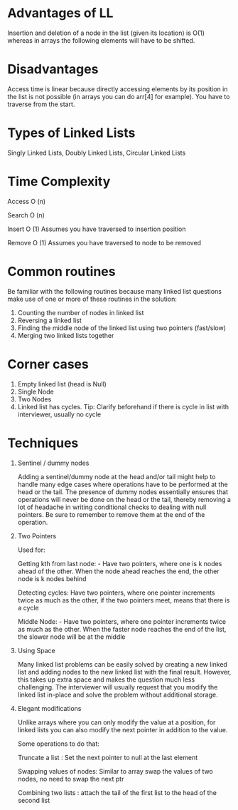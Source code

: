 
 # Advantages of LL

Insertion and deletion of a node in the list (given its location) is O(1) whereas in arrays the following elements will have to be shifted.

# Disadvantages

Access time is linear because directly accessing elements by its position in the list is not possible (in arrays you can do arr[4] for example). You have to traverse from the start.
  
# Types of Linked Lists

Singly Linked Lists,
Doubly Linked Lists,
Circular Linked Lists


# Time Complexity

Access O (n)

Search O (n)

Insert  O (1) Assumes you have traversed to insertion position

Remove O (1)  Assumes you have traversed to node to be removed


# Common routines

Be familiar with the following routines because many linked list questions make use of one or more of these routines in the solution:

 1. Counting the number of nodes in linked list
 2. Reversing a linked list
 3. Finding the middle node of the linked list using two pointers (fast/slow)
 4. Merging two linked lists together

# Corner cases

  1. Empty linked list (head is Null)
  2. Single Node
  3. Two Nodes
  4. Linked list has cycles. Tip: Clarify beforehand if there is cycle in list with interviewer, usually no cycle

# Techniques

 1. Sentinel / dummy nodes
   
    Adding a sentinel/dummy node at the head and/or tail might help to handle many edge cases where operations have to be performed at the head or the tail.
    The presence of dummy nodes essentially ensures that operations will never be done on the head or the tail,
    thereby removing a lot of headache in writing conditional checks to dealing with null pointers. Be sure to remember to remove them at the end of the operation.
2.  Two Pointers

     Used for:
    
     Getting kth from last node: - Have two pointers, where one is k nodes ahead of the other. When the node ahead reaches the end, the other node is k nodes behind
    
     Detecting cycles:  Have two pointers, where one pointer increments twice as much as the other, if the two pointers meet, means that there is a cycle
    
     Middle Node: - Have two pointers, where one pointer increments twice as much as the other. When the faster node reaches the end of the list, the slower node will be at the middle
    
    
 4. Using Space

    Many linked list problems can be easily solved by creating a new linked list and adding nodes to the new linked list with the final result.
    However, this takes up extra space and makes the question much less challenging.
    The interviewer will usually request that you modify the linked list in-place and solve the problem without additional storage.

5. Elegant modifications

    Unlike arrays where you can only modify the value at a position, for linked lists you can also modify the next pointer in addition to the value.

   Some operations to do that:

    Truncate a list : Set the next pointer to null at the last element
   
    Swapping values of nodes: Similar to array swap the values of two nodes, no need to swap the next ptr
   
    Combining two lists : attach the tail of the first list to the head of the second list








